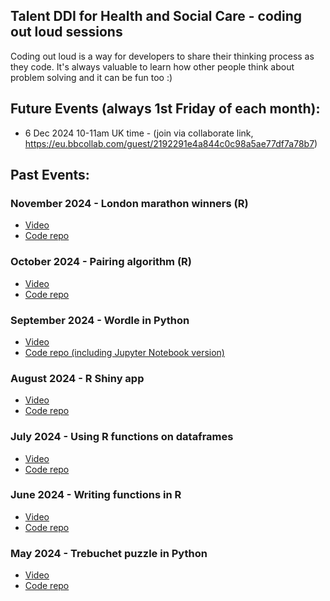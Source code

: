 ## Talent DDI for Health and Social Care - coding out loud sessions

Coding out loud is a way for developers to share their thinking process as they code. It's always valuable to learn how other people think about problem solving and it can be fun too :) 

## Future Events (always 1st Friday of each month):

- 6 Dec 2024 10-11am UK time - (join via collaborate link, <a href="https://eu.bbcollab.com/guest/2192291e4a844c0c98a5ae77df7a78b7">https://eu.bbcollab.com/guest/2192291e4a844c0c98a5ae77df7a78b7</a>)

## Past Events:

### November 2024 - London marathon winners (R)
- <a href="https://media.ed.ac.uk/media/Coding%20out%20loud%20-%20London%20marathon%20winners/1_eybvfhfz">Video</a>
- <a href="https://github.com/DDI-Talent/coding-out-loud/tree/main/november-2024">Code repo</a>

### October 2024 - Pairing algorithm (R)
- <a href="https://media.ed.ac.uk/media/1_vjm3kopc?kalturaSeekFrom=3&kalturaClipTo=4488">Video</a>
- <a href="https://github.com/DDI-Talent/coding-out-loud/tree/main/october-2024">Code repo</a>

### September 2024 - Wordle in Python
- <a href="https://media.ed.ac.uk/media/Coding+out+loud+-+Wordle+in+Python/1_gmth6xr0">Video</a>
- <a href="https://github.com/DDI-Talent/coding-out-loud/tree/main/september-2024/wordle">Code repo (including Jupyter Notebook version)</a>

### August 2024 - R Shiny app
- <a href="https://media.ed.ac.uk/media/Coding%20out%20loud%20-%20August%202024_RShiny/1_vreysrd9">Video</a> 
- <a href="https://github.com/DDI-Talent/coding-out-loud/tree/main/august-2024">Code repo</a> 

### July 2024 - Using R functions on dataframes
- <a href="https://media.ed.ac.uk/media/Coding%20out%20loud%20-%20July%202024%20-%20Actors%20ages/1_ejl3ws4v">Video</a> 
- <a href="https://github.com/DDI-Talent/coding-out-loud/tree/main/july-2024">Code repo</a> 

### June 2024 - Writing functions in R
- <a href="https://media.ed.ac.uk/media/Coding-out-loud%20birthdates%20function/1_5ca3aoy3">Video</a> 
- <a href="https://github.com/DDI-Talent/coding-out-loud/tree/main/june-2024">Code repo</a>

### May 2024 - Trebuchet puzzle in Python
- <a href="https://media.ed.ac.uk/media/Coding%20out%20loud%3A%20May%202024%3A%20Trebuchet%20in%20Python/1_87ug8owz">Video</a> 
- <a href="https://github.com/DDI-Talent/coding-out-loud/tree/main/may-2024">Code repo</a> 

